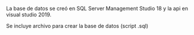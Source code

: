 La base de datos se creó en SQL Server Management Studio 18 y la api en visual studio 2019.

Se incluye archivo para crear la base de datos (script .sql)
